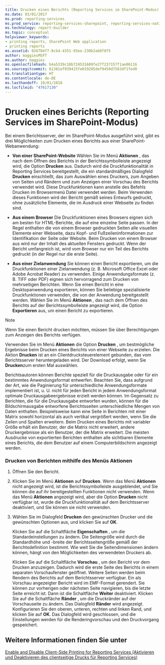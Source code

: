 ```yaml
---
title: Drucken eines Berichts (Reporting Services im SharePoint-Modus) | Microsoft-Dokumentation
ms.date: 03/01/2017
ms.prod: reporting-services
ms.prod_service: reporting-services-sharepoint, reporting-services-native
ms.technology: report-builder
ms.topic: conceptual
helpviewer_keywords:
- printing reports, SharePoint Web application
- printing reports
ms.assetid: 026784f7-8cb4-4351-93ee-230b2ab0f8f5
author: maggiesMSFT
ms.author: maggies
ms.openlocfilehash: b4a5339c18b724531609fe27f237157f1ae86116
ms.sourcegitcommit: 61381ef939415fe019285def9450d7583df1fed0
ms.translationtype: HT
ms.contentlocale: de-DE
ms.lasthandoff: 10/01/2018
ms.locfileid: "47617130"
---
```

# <a name="print-a-report-reporting-services-in-sharepoint-mode"></a>Drucken eines Berichts (Reporting Services im SharePoint-Modus)
  Bei einem Berichtsserver, der im SharePoint-Modus ausgeführt wird, gibt es drei Möglichkeiten zum Drucken eines Berichts aus einer SharePoint-Webanwendung:  
  
-   **Von einer SharePoint-Website** Wählen Sie im Menü **Aktionen** , das nach dem Öffnen des Berichts in der Berichtssymbolleiste angezeigt wird, die Option **Drucken** aus. Dadurch wird die Druckfunktionalität in Reporting Services bereitgestellt, die ein standardmäßiges Dialogfeld **Drucken** einschließt, das zum Auswählen eines Druckers, zum Angeben von Seiten und Rändern und zum Anzeigen einer Vorschau des Berichts verwendet wird. Diese Druckfunktionen kann anstelle des Befehls Drucken im Browsermenü Datei verwendet werden. Beim Verwenden dieses Funktionen wird der Bericht gemäß seines Entwurfs gedruckt, ohne zusätzliche Elemente, die im Ausdruck einer Webseite zu finden sind.  
  
-   **Aus einem Browser** Die Druckfunktionen eines Browsers eignen sich am besten für HTML-Berichte, die auf eine einzelne Seite passen. In der Regel enthalten die von einem Browser gedruckten Seiten alle visuellen Elemente einer Webseite, dazu Kopf- und Fußzeileninformationen zur Identifikation der Seite oder Website. Beim Drucken von einem Browser aus wird nur der Inhalt des aktuellen Fensters gedruckt. Wenn der Bericht umfangreich ist, wird vom Browser nur ein Teil des Berichts gedruckt (in der Regel nur die erste Seite).  
  
-   **Aus einer Zielanwendung** Sie können einen Bericht exportieren, um die Druckfunktionen einer Zielanwendung (z. B. Microsoft Office Excel oder Adobe Acrobat Reader) zu verwenden. Einige Anwendungsformate (z. B. TIFF oder PDF) eignen sich hervorragend zum Drucken von mehrseitigen Berichten. Wenn Sie einen Bericht in eine Desktopanwendung exportieren, können Sie beliebige spezialisierte Druckfunktionen verwenden, die von der Anwendung bereitgestellt werden. Wählen Sie im Menü **Aktionen** , das nach dem Öffnen des Berichts auf der Berichtssymbolleiste angezeigt wird, die Option **Exportieren** aus, um einen Bericht zu exportieren.  
  
> [!NOTE]  
>  Wenn Sie einen Bericht drucken möchten, müssen Sie über Berechtigungen zum Anzeigen des Berichts verfügen.  
  
 Verwenden Sie im Menü **Aktionen** die Option **Drucken** , um bestmögliche Ergebnisse beim Drucken eines Berichts von einer Webseite zu erzielen. Die Aktion **Drucken** ist an ein Clientdrucksteuerelement gebunden, das vom Berichtsserver heruntergeladen wird. Der Download erfolgt, wenn Sie **Drucken**zum ersten Mal auswählen.  
  
 Berichtsautoren können Berichte speziell für die Druckausgabe oder für ein bestimmtes Anwendungsformat entwerfen. Beachten Sie, dass aufgrund der Art, wie die Paginierung für unterschiedliche Anwendungsformate implementiert ist, u. U. nicht für jeden Bericht in jedem Anwendungsformat optimale Druckausgabeergebnisse erzielt werden können. Im Gegensatz zu Berichten, die für die Druckausgabe entworfen wurden, können für die Bildschirmausgabe entworfene Berichtsseiten unterschiedliche Mengen von Daten enthalten. Beispielsweise kann eine Seite in Berichten mit einer Matrix sowohl horizontal als auch vertikal vergrößert werden, wenn Sie die Zeilen und Spalten erweitern. Beim Drucken eines Berichts mit variabler Größe erhält ein Benutzer, der die Matrix nicht erweitert, andere Druckergebnisse als ein Benutzer, der die Matrix erweitert. Die meisten Ausdrucke von exportierten Berichten enthalten alle sichtbaren Elemente eines Berichts, die dem Benutzer auf einem Computerbildschirm angezeigt werden.  
  
### <a name="how-to-print-reports-from-the-actions-menu"></a>Drucken von Berichten mithilfe des Menüs Aktionen  
  
1.  Öffnen Sie den Bericht.  
  
2.  Klicken Sie im Menü **Aktionen** auf **Drucken**. Wenn das Menü **Aktionen** nicht angezeigt wird, ist die Berichtssymbolleiste ausgeblendet, und Sie können die auf ihr bereitgestellten Funktionen nicht verwenden. Wenn das Menü **Aktionen** angezeigt wird, aber die Option **Drucken** nicht verfügbar ist, wurde die Druckfunktionalität auf dem Berichtsserver deaktiviert, und Sie können sie nicht verwenden.  
  
3.  Wählen Sie im Dialogfeld **Drucken** den gewünschten Drucker und die gewünschten Optionen aus, und klicken Sie auf **OK**.  
  
     Klicken Sie auf die Schaltfläche **Eigenschaften** , um die Standardeinstellungen zu ändern. Die Seitengröße wird durch die Standardhöhe und -breite der Berichtsseitengröße gemäß der Berichtsdefinition bestimmt. Wie weit Sie die Seitendimensionen ändern können, hängt von den Möglichkeiten des verwendeten Druckers ab.  
  
     Klicken Sie auf die Schaltfläche **Vorschau** , um den Bericht vor dem Drucken anzuzeigen. Dadurch wird die erste Seite des Berichts in einem separaten Vorschaufenster geöffnet. Weitere Seiten werden beim Rendern des Berichts auf dem Berichtsserver verfügbar. Ein als Vorschau angezeigter Bericht wird im EMF-Format gerendert. Sie können zur vorherigen oder nächsten Seite navigieren, bis die letzte Seite erreicht ist. Dann ist die Schaltfläche **Weiter** deaktiviert. Klicken Sie auf die Schaltfläche **Ränder** , um die Druckränder auf der Vorschauseite zu ändern. Das Dialogfeld **Ränder** wird angezeigt. Konfigurieren Sie den oberen, unteren, rechten und linken Rand, und klicken Sie auf **OK**. Das Dialogfeld wird geschlossen, und die Einstellungen werden für die Renderingvorschau und den Druckvorgang gespeichert.  
  
## <a name="see-also"></a>Weitere Informationen finden Sie unter  
 [Enable and Disable Client-Side Printing for Reporting Services (Aktivieren und Deaktivieren des clientseitige Drucks für Reporting Services)](../../reporting-services/report-server/enable-and-disable-client-side-printing-for-reporting-services.md)  
  
  
